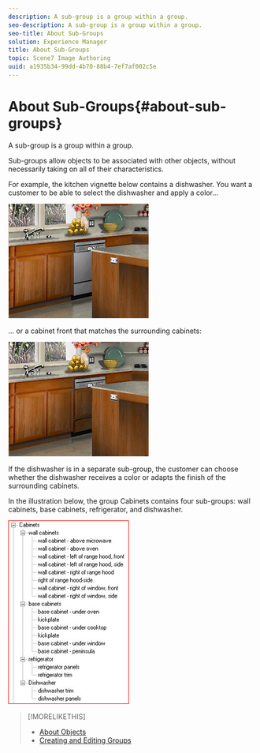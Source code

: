 ```yaml
---
description: A sub-group is a group within a group.
seo-description: A sub-group is a group within a group.
seo-title: About Sub-Groups
solution: Experience Manager
title: About Sub-Groups
topic: Scene7 Image Authoring
uuid: a1935b34-99dd-4b70-88b4-7ef7af002c5e
---
```


# About Sub-Groups{#about-sub-groups}

A sub-group is a group within a group.

Sub-groups allow objects to be associated with other objects, without necessarily taking on all of their characteristics.

For example, the kitchen vignette below contains a dishwasher. You want a customer to be able to select the dishwasher and apply a color...

![](assets/stainless_dishwasher.png)

... or a cabinet front that matches the surrounding cabinets:

![](assets/cabinet_dishwasher.png)

If the dishwasher is in a separate sub-group, the customer can choose whether the dishwasher receives a color or adapts the finish of the surrounding cabinets.

In the illustration below, the group Cabinets contains four sub-groups: wall cabinets, base cabinets, refrigerator, and dishwasher.

![](assets/cabinet_group.png)

>[!MORELIKETHIS]
>
>* [About Objects](../../c-vat-obj-pg/c-vat-abt-obj-pg/c-vat-abt-obj.md#concept-e4110bef9eae44b28c609b4444802753)
>* [Creating and Editing Groups](../../c-vat-obj-pg/c-vat-create-grps-obj/t-vat-create-grps.md#task-1c2ae5cfaf3a4c51b153eea44dc3d099)
